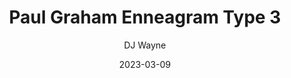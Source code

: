 ---
title: 'Paul Graham Enneagram Type 3'
description: 'Why  Paul Graham appears to be a type 3'
author: 'DJ Wayne'
date: '2023-03-09'
loc: 'https://9takes.com/blog/famous-enneagram-types/Paul-Graham'
lastmod: '2023-03-26'
changefreq: 'monthly'
priority: '0.6'
published: false
enneagram: 3
type: ['techie']
wikipedia: 'https://en.wikipedia.org/wiki/Paul_Graham_(programmer)'
twitter: 
instagram:
tiktok:
---